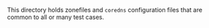 This directory holds zonefiles and `coredns` configuration files that are common
to all or many test cases.
